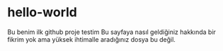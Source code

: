 # hello-world
Bu benim ilk github proje testim
Bu sayfaya nasıl geldiğiniz hakkında bir fikrim yok ama yüksek ihtimalle aradığınız dosya bu değil.
